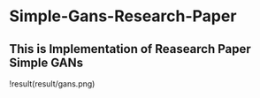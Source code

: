 # Simple-Gans-Research-Paper

## This is Implementation of Reasearch Paper Simple GANs

!result(result/gans.png)
